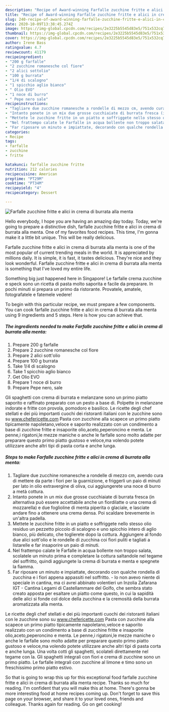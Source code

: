 ```yaml
---
description: "Recipe of Award-winning Farfalle zucchine fritte e alici in crema di burrata alla menta"
title: "Recipe of Award-winning Farfalle zucchine fritte e alici in crema di burrata alla menta"
slug: 240-recipe-of-award-winning-farfalle-zucchine-fritte-e-alici-in-crema-di-burrata-alla-menta
date: 2020-10-09T13:38:45.274Z
image: https://img-global.cpcdn.com/recipes/2e3225b5545d83e5/751x532cq70/farfalle-zucchine-fritte-e-alici-in-crema-di-burrata-alla-menta-recipe-main-photo.jpg
thumbnail: https://img-global.cpcdn.com/recipes/2e3225b5545d83e5/751x532cq70/farfalle-zucchine-fritte-e-alici-in-crema-di-burrata-alla-menta-recipe-main-photo.jpg
cover: https://img-global.cpcdn.com/recipes/2e3225b5545d83e5/751x532cq70/farfalle-zucchine-fritte-e-alici-in-crema-di-burrata-alla-menta-recipe-main-photo.jpg
author: Irene Bass
ratingvalue: 4.7
reviewcount: 41179
recipeingredient:
- "200 g farfalle"
- "2 zucchine romanesche col fiore"
- "2 alici sottolio"
- "100 g burrata"
- "1/4 di scalogno"
- "1 spicchio aglio bianco"
- " Olio EVO"
- "1 noce di burro"
- " Pepe nero sale"
recipeinstructions:
- "Tagliare due zucchine romanesche a rondelle di mezzo cm, avendo cura di mettere da parte i fiori per la guarnizione, e friggerli un paio di minuti per lato in olio extravergine di oliva, cui aggiungerete una noce di burro a metà cottura."
- "Intanto ponete in un mix due grosse cucchiaiate di burrata fresca (in alternativa può essere accettabile anche un fiordilatte o una crema di mozzarella) e due foglioline di menta piperita o glaciale, e lasciate andare fino a ottenere una crema densa. Poi scaldare brevemente in un&#39;altra padella."
- "Mettete le zucchine fritte in un piatto e soffriggete nello stesso olio residuo un pezzetto piccolo di scalogno e uno spicchio intero di aglio bianco, più delicato, che toglierete dopo la cottura. Aggiungere al fondo due alici sott&#39;olio e le rondelle di zucchina coi fiori puliti e tagliati a listarelle e far insaporire un paio di minuti."
- "Nel frattempo calate le Farfalle in acqua bollente non troppo salata, scolatele un minuto prima e completare la cottura saltandole nel tegame del soffritto, quindi aggiungete la crema di burrata e menta e spegnete la fiamma."
- "Far riposare un minuto e impiattate, decorando con qualche rondella di zucchina e i fiori appena appassiti nel soffritto. Io non avevo niente di speciale in cantina, ma ci avrei abbinato volentieri un Inzolia Zafarana IGT - Cantina Legami di Castellammare del Golfo, che sembra stato creato apposta per esaltare un piatto come questo, in cui la sapidità delle alici si fonde col dolce della zucchina e la cremosità della burrata aromatizzata alla menta."
categories:
- Recipe
tags:
- farfalle
- zucchine
- fritte

katakunci: farfalle zucchine fritte 
nutrition: 212 calories
recipecuisine: American
preptime: "PT29M"
cooktime: "PT34M"
recipeyield: "4"
recipecategory: Dessert

---
```



![Farfalle zucchine fritte e alici in crema di burrata alla menta](https://img-global.cpcdn.com/recipes/2e3225b5545d83e5/751x532cq70/farfalle-zucchine-fritte-e-alici-in-crema-di-burrata-alla-menta-recipe-main-photo.jpg)

Hello everybody, I hope you are having an amazing day today. Today, we're going to prepare a distinctive dish, farfalle zucchine fritte e alici in crema di burrata alla menta. One of my favorites food recipes. This time, I'm gonna make it a little bit unique. This will be really delicious.

Farfalle zucchine fritte e alici in crema di burrata alla menta is one of the most popular of current trending meals in the world. It is appreciated by millions daily. It is simple, it is fast, it tastes delicious. They're nice and they look wonderful. Farfalle zucchine fritte e alici in crema di burrata alla menta is something that I've loved my entire life.

Something big just happened here in Singapore! Le farfalle crema zucchine e speck sono un ricetta di pasta molto saporita e facile da preparare. In pochi minuti si prepara un primo da ristorante. Provatele, amatele, fotografatele e fatemele vedere!


To begin with this particular recipe, we must prepare a few components. You can cook farfalle zucchine fritte e alici in crema di burrata alla menta using 9 ingredients and 5 steps. Here is how you can achieve that.

<!--inarticleads1-->

##### The ingredients needed to make Farfalle zucchine fritte e alici in crema di burrata alla menta:

1. Prepare 200 g farfalle
1. Prepare 2 zucchine romanesche col fiore
1. Prepare 2 alici sott&#39;olio
1. Prepare 100 g burrata
1. Take 1/4 di scalogno
1. Take 1 spicchio aglio bianco
1. Get  Olio EVO
1. Prepare 1 noce di burro
1. Prepare  Pepe nero, sale


Gli spaghetti con crema di burrata e melanzane sono un primo piatto saporito e raffinato preparato con un pesto a base di. Polpette in melanzane indorate e fritte con provola, pomodoro e basilico. Le ricette degli chef stellati e dei più importanti cuochi dei ristoranti italiani con le zucchine sono su www.chefericette.com Pasta con zucchine alla scapece un primo piatto tipicamente napoletano,veloce e saporito realizzato con un condimento a base di zucchine fritte e insaporite olio,aceto,peperoncino e menta. Le penne,i rigatoni,le mezze maniche o anche le farfalle sono molto adatte per preparare questo primo piatto gustoso e veloce,ma volendo potete utilizzare anche altri tipi di pasta corta e anche lunga. 

<!--inarticleads2-->

##### Steps to make Farfalle zucchine fritte e alici in crema di burrata alla menta:

1. Tagliare due zucchine romanesche a rondelle di mezzo cm, avendo cura di mettere da parte i fiori per la guarnizione, e friggerli un paio di minuti per lato in olio extravergine di oliva, cui aggiungerete una noce di burro a metà cottura.
1. Intanto ponete in un mix due grosse cucchiaiate di burrata fresca (in alternativa può essere accettabile anche un fiordilatte o una crema di mozzarella) e due foglioline di menta piperita o glaciale, e lasciate andare fino a ottenere una crema densa. Poi scaldare brevemente in un&#39;altra padella.
1. Mettete le zucchine fritte in un piatto e soffriggete nello stesso olio residuo un pezzetto piccolo di scalogno e uno spicchio intero di aglio bianco, più delicato, che toglierete dopo la cottura. Aggiungere al fondo due alici sott&#39;olio e le rondelle di zucchina coi fiori puliti e tagliati a listarelle e far insaporire un paio di minuti.
1. Nel frattempo calate le Farfalle in acqua bollente non troppo salata, scolatele un minuto prima e completare la cottura saltandole nel tegame del soffritto, quindi aggiungete la crema di burrata e menta e spegnete la fiamma.
1. Far riposare un minuto e impiattate, decorando con qualche rondella di zucchina e i fiori appena appassiti nel soffritto. - Io non avevo niente di speciale in cantina, ma ci avrei abbinato volentieri un Inzolia Zafarana IGT - Cantina Legami di Castellammare del Golfo, che sembra stato creato apposta per esaltare un piatto come questo, in cui la sapidità delle alici si fonde col dolce della zucchina e la cremosità della burrata aromatizzata alla menta.


Le ricette degli chef stellati e dei più importanti cuochi dei ristoranti italiani con le zucchine sono su www.chefericette.com Pasta con zucchine alla scapece un primo piatto tipicamente napoletano,veloce e saporito realizzato con un condimento a base di zucchine fritte e insaporite olio,aceto,peperoncino e menta. Le penne,i rigatoni,le mezze maniche o anche le farfalle sono molto adatte per preparare questo primo piatto gustoso e veloce,ma volendo potete utilizzare anche altri tipi di pasta corta e anche lunga. Una volta cotti gli spaghetti, scolateli direttamente nel tegame con la. Gli spaghetti integrali con fiori e crema di zucchine sono un primo piatto. Le farfalle integrali con zucchine al limone e timo sono un freschissimo primo piatto estivo. 

So that is going to wrap this up for this exceptional food farfalle zucchine fritte e alici in crema di burrata alla menta recipe. Thanks so much for reading. I'm confident that you will make this at home. There's gonna be more interesting food at home recipes coming up. Don't forget to save this page on your browser, and share it to your loved ones, friends and colleague. Thanks again for reading. Go on get cooking!
